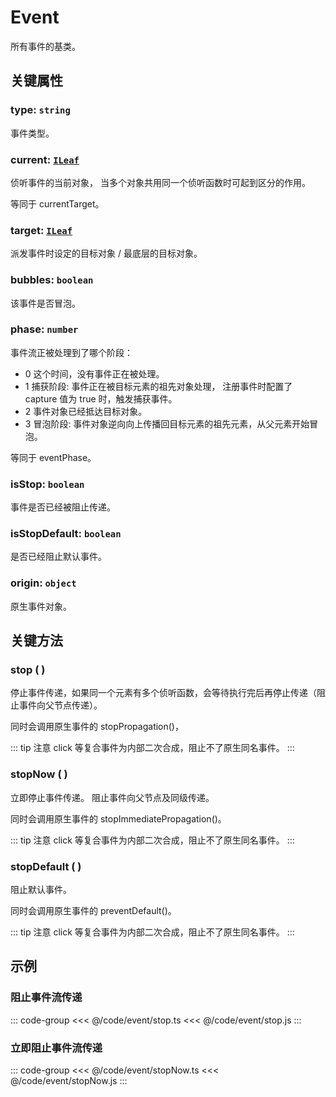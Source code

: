 # Event

所有事件的基类。

## 关键属性

### type: `string`

事件类型。

### current: [`ILeaf`](/api/interfaces/ILeaf.md)

侦听事件的当前对象， 当多个对象共用同一个侦听函数时可起到区分的作用。

等同于 currentTarget。

### target: [`ILeaf`](/api/interfaces/ILeaf.md)

派发事件时设定的目标对象 / 最底层的目标对象。

### bubbles: `boolean`

该事件是否冒泡。

### phase: `number`

事件流正被处理到了哪个阶段：

- 0 这个时间，没有事件正在被处理。
- 1 捕获阶段: 事件正在被目标元素的祖先对象处理， 注册事件时配置了 capture 值为 true 时，触发捕获事件。
- 2 事件对象已经抵达目标对象。
- 3 冒泡阶段: 事件对象逆向向上传播回目标元素的祖先元素，从父元素开始冒泡。

等同于 eventPhase。

### isStop: `boolean`

事件是否已经被阻止传递。

### isStopDefault: `boolean`

是否已经阻止默认事件。

### origin: `object`

原生事件对象。

## 关键方法

### stop ( )

停止事件传递，如果同一个元素有多个侦听函数，会等待执行完后再停止传递（阻止事件向父节点传递）。

同时会调用原生事件的 stopPropagation()，

::: tip 注意
click 等复合事件为内部二次合成，阻止不了原生同名事件。
:::

### stopNow ( )

立即停止事件传递。 阻止事件向父节点及同级传递。

同时会调用原生事件的 stopImmediatePropagation()。

::: tip 注意
click 等复合事件为内部二次合成，阻止不了原生同名事件。
:::

### stopDefault ( )

阻止默认事件。

同时会调用原生事件的 preventDefault()。

::: tip 注意
click 等复合事件为内部二次合成，阻止不了原生同名事件。
:::

<!--
## API

### [Event](/api/classes/Event.md) -->

## 示例

### 阻止事件流传递

::: code-group
<<< @/code/event/stop.ts
<<< @/code/event/stop.js
:::

### 立即阻止事件流传递

::: code-group
<<< @/code/event/stopNow.ts
<<< @/code/event/stopNow.js
:::
